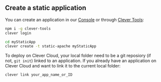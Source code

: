 ## Create a static application
You can create an application in our [Console](https://console.clever-cloud.com) or through [Clever Tools](https://github.com/CleverCloud/clever-tools/):
```bash
npm i -g clever-tools
clever login

cd myStaticApp
clever create -t static-apache myStaticApp
```
To deploy on Clever Cloud, your local folder need to be a git reposiory (if not, `git init`) linked to an application. If you already have an application on Clever Cloud and want to link it to the current local folder:
```bash
clever link your_app_name_or_ID
``` 